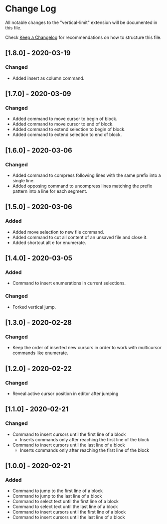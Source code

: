 # Change Log

All notable changes to the "vertical-limit" extension will be documented in this file.

Check [Keep a Changelog](http://keepachangelog.com/) for recommendations on how to structure this file.

## [1.8.0] - 2020-03-19

### Changed

- Added insert as column command.

## [1.7.0] - 2020-03-09

### Changed

- Added command to move cursor to begin of block.
- Added command to move cursor to end of block.
- Added command to extend selection to begin of block.
- Added command to extend selection to end of block.

## [1.6.0] - 2020-03-06

### Changed

- Added command to compress following lines with the same prefix into a single line.
- Added opposing command to uncompress lines matching the prefix pattern into a line for each segment.

## [1.5.0] - 2020-03-06

### Added

- Added move selection to new file command.
- Added command to cut all content of an unsaved file and close it.
- Added shortcut alt e for enumerate.

## [1.4.0] - 2020-03-05

### Added

- Command to insert enumerations in current selections.

### Changed

- Forked vertical jump.

## [1.3.0] - 2020-02-28

### Changed

- Keep the order of inserted new cursors in order to work with multicursor commands like enumerate.

## [1.2.0] - 2020-02-22

### Changed

- Reveal active cursor position in editor after jumping

## [1.1.0] - 2020-02-21

### Changed

- Command to insert cursors until the first line of a block
  - Inserts commands only after reaching the first line of the block
- Command to insert cursors until the last line of a block
  - Inserts commands only after reaching the first line of the block

## [1.0.0] - 2020-02-21

### Added

- Command to jump to the first line of a block
- Command to jump to the last line of a block
- Command to select text until the first line of a block
- Command to select text until the last line of a block
- Command to insert cursors until the first line of a block
- Command to insert cursors until the last line of a block
